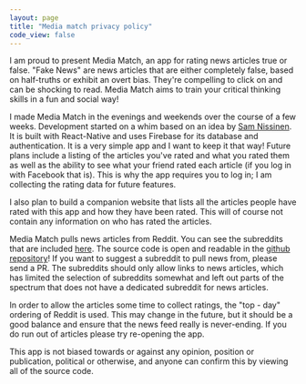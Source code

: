 ```yaml
---
layout: page
title: "Media match privacy policy"
code_view: false
---
```


I am proud to present Media Match, an app for rating news articles true or false. "Fake News" are news articles that are either completely false, based on half-truths or exhibit an overt bias. They're compelling to click on and can be shocking to read. Media Match aims to train your critical thinking skills in a fun and social way!

I made Media Match in the evenings and weekends over the course of a few weeks. Development started on a whim based on an idea by [Sam Nissinen](https://twitter.com/SamNissinen). It is built with React-Native and uses Firebase for its database and authentication. It is a very simple app and I want to keep it that way! Future plans include a listing of the articles you've rated and what you rated them as well as the ability to see what your friend rated each article (if you log in with Facebook that is). This is why the app requires you to log in; I am collecting the rating data for future features.

I also plan to build a companion website that lists all the articles people have rated with this app and how they have been rated. This will of course not contain any information on who has rated the articles.

Media Match pulls news articles from Reddit. You can see the subreddits that are included [here](https://github.com/danieldunderfelt/media-match/blob/master/subreddits.js). The source code is open and readable in the [github repository](https://github.com/danieldunderfelt/media-match)! If you want to suggest a subreddit to pull news from, please send a PR. The subreddits should only allow links to news articles, which has limited the selection of subreddits somewhat and left out parts of the spectrum that does not have a dedicated subreddit for news articles.

In order to allow the articles some time to collect ratings, the "top - day" ordering of Reddit is used. This may change in the future, but it should be a good balance and ensure that the news feed really is never-ending. If you do run out of articles please try re-opening the app.

This app is not biased towards or against any opinion, position or publication, political or otherwise, and anyone can confirm this by viewing all of the source code.
